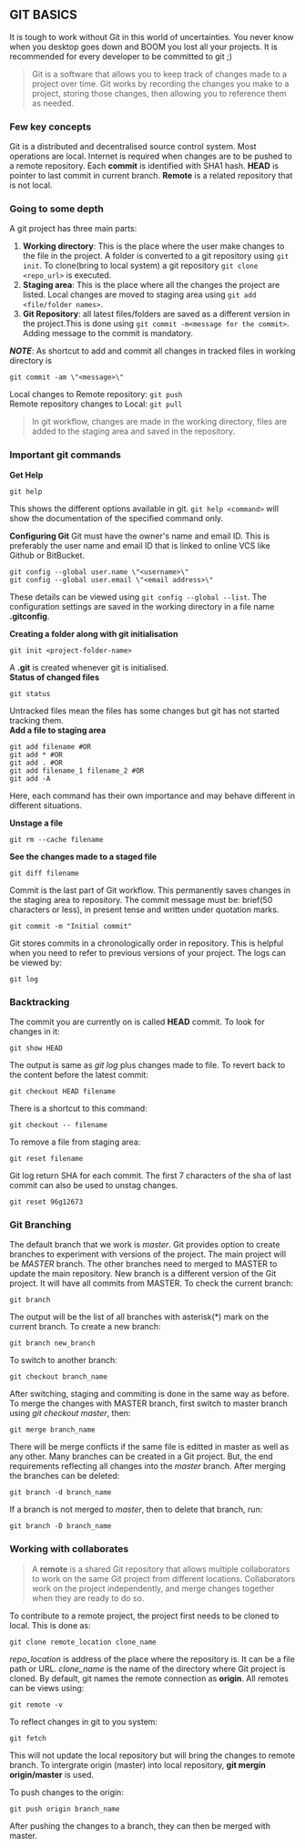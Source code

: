 ## GIT BASICS
It is tough to work without Git in this world of uncertainties. You never know when you
desktop goes down and BOOM you lost all your projects. It is recommended for every
developer to be committed to git ;)
>Git is a software that allows you to keep track of changes made to a project over time.
Git works by recording the changes you make to a project, storing those changes, then
allowing you to reference them as needed.

### Few key concepts
Git is a distributed and decentralised source control system. Most operations
are local. Internet is required when changes are to be pushed to a remote repository.
Each **commit** is identified with SHA1 hash. **HEAD** is pointer to last commit
in current branch. **Remote** is a related repository that is not local.

### Going to some depth
A git project has three main parts:
1. **Working directory**: This is the place where the user make changes to the
file in the project. A folder is converted to a git repository using ```git init```.
To clone(bring to local system) a git repository ```git clone <repo_url>``` is executed.
2. **Staging area**: This is the place where all the changes the project are
listed. Local changes are moved to staging area using ```git add <file/folder names>```.
3. **Git Repository**: all latest files/folders are saved as a different version in the
project.This is done using ```git commit -m<message for the commit>```. Adding message
to the commit is mandatory.

***NOTE***: As shortcut to add and commit all changes in tracked files in working
directory is
```shell
git commit -am \"<message>\"
```
Local changes to Remote repository: ```git push```  
Remote repository changes to Local: ```git pull```

>In git workflow, changes are made in the working directory, files are added to
the staging area and saved in the repository.

### Important git commands
**Get Help**
```shell
git help
```
This shows the different options available in git. ```git help <command>``` will show the
documentation of the specified command only.  

**Configuring Git**
Git must have the owner's name and email ID. This is preferably the user name and
email ID that is linked to online VCS like Github or BitBucket.
```shell
git config --global user.name \"<username>\"
git config --global user.email \"<email address>\"
```
These details can be viewed using ```git config --global --list```. The configuration
settings are saved in the working directory in a file name **.gitconfig**.

**Creating a folder along with git initialisation**
```shell
git init <project-folder-name>
```
A **.git** is created whenever git is initialised.  
**Status of changed files**  
```shell
git status
```
Untracked files mean the files has some changes but git has not started tracking them.  
**Add a file to staging area**  
```shell
git add filename #OR
git add * #OR
git add . #OR
git add filename_1 filename_2 #OR
git add -A
```
Here, each command has their own importance and may behave different in
different situations.

**Unstage a file**  
```git
git rm --cache filename
```

**See the changes made to a staged file**  
```git
git diff filename
```

Commit is the last part of Git workflow. This permanently saves changes in the staging area to repository. The commit message must be: brief(50 characters or less), in present tense and written under quotation marks.
```git
git commit -m "Initial commit"
```
Git stores commits in a chronologically order in repository. This is helpful when you need to refer to previous versions of your project. The logs can be viewed by:
```git
git log
```

### Backtracking
The commit you are currently on is called __HEAD__ commit. To look for changes in it:
```git
git show HEAD
```
The output is same as _git log_ plus changes made to file.
To revert back to the content before the latest commit:
```git
git checkout HEAD filename
```
There is a shortcut to this command:
```git
git checkout -- filename
```
To remove a file from staging area:
```git
git reset filename
```
Git log return SHA for each commit. The first 7 characters of the sha of last commit can also be used to unstag changes.
```git
git reset 96g12673
```

### Git Branching
The default branch that we work is _master_. Git provides option to create branches to experiment with versions of the project. The main project will be _MASTER_ branch. The other branches need to merged to MASTER to update the main repository. New branch is a different version of the Git project. It will have all commits from MASTER. To check the current branch:
```git
git branch
```
The output will be the list of all branches with asterisk(\*) mark on the current branch. To create a new branch:
```git
git branch new_branch
```
To switch to another branch:
```git
git checkout branch_name
```
After switching, staging and commiting is done in the same way as before. To merge the changes with MASTER branch, first switch to master branch using _git checkout master_, then:
```git
git merge branch_name
```
There will be merge conflicts if the same file is editted in master as well as any other.
Many branches can be created in a Git project. But, the end requirements reflecting all changes into the _master_ branch. After merging the branches can be deleted:
```git
git branch -d branch_name
```
If a branch is not merged to _master_, then to delete that branch, run:
```git
git branch -D branch_name
```

### Working with collaborates

>A __remote__ is a shared Git repository that allows multiple collaborators to work on the same Git project from different locations. Collaborators work on the project independently, and merge changes together when they are ready to do so.

To contribute to a remote project, the project first needs to be cloned to local. This is done as:
```git
git clone remote_location clone_name
```
_repo_location_ is address of the place where the repository is. It can be a file path or URL. _clone_name_ is the name of the directory where Git project is cloned. By default, git names the remote connection as __origin__. All remotes can be views using:
```git
git remote -v
```
To reflect changes in git to you system:
```git
git fetch
```
This will not update the local repository but will bring the changes to remote branch.
To intergrate origin (master) into local repository, __git mergin origin/master__ is used.

To push changes to the origin:
```git
git push origin branch_name
```
After pushing the changes to a branch, they can then be merged with master.
